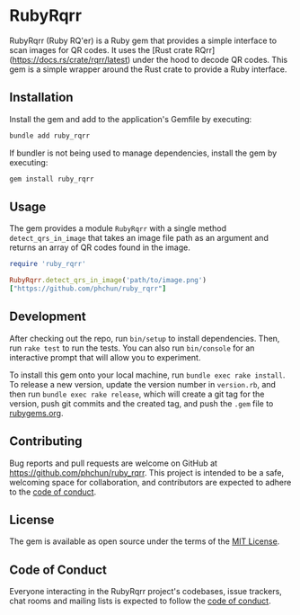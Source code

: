 # RubyRqrr

RubyRqrr (Ruby RQ'er) is a Ruby gem that provides a simple interface to scan images for QR codes. It uses the [Rust crate RQrr] (https://docs.rs/crate/rqrr/latest) under the hood to decode QR codes. This gem is a simple wrapper around the Rust crate to provide a Ruby interface.

## Installation

Install the gem and add to the application's Gemfile by executing:

```bash
bundle add ruby_rqrr
```

If bundler is not being used to manage dependencies, install the gem by executing:

```bash
gem install ruby_rqrr
```

## Usage

The gem provides a module `RubyRqrr` with a single method `detect_qrs_in_image` that takes an image file path as an argument and returns an array of QR codes found in the image.

```ruby
require 'ruby_rqrr'

RubyRqrr.detect_qrs_in_image('path/to/image.png')
["https://github.com/phchun/ruby_rqrr"]
```

## Development

After checking out the repo, run `bin/setup` to install dependencies. Then, run `rake test` to run the tests. You can also run `bin/console` for an interactive prompt that will allow you to experiment.

To install this gem onto your local machine, run `bundle exec rake install`. To release a new version, update the version number in `version.rb`, and then run `bundle exec rake release`, which will create a git tag for the version, push git commits and the created tag, and push the `.gem` file to [rubygems.org](https://rubygems.org).

## Contributing

Bug reports and pull requests are welcome on GitHub at https://github.com/phchun/ruby_rqrr. This project is intended to be a safe, welcoming space for collaboration, and contributors are expected to adhere to the [code of conduct](https://github.com/phchun/ruby_rqrr/blob/main/CODE_OF_CONDUCT.md).

## License

The gem is available as open source under the terms of the [MIT License](https://opensource.org/licenses/MIT).

## Code of Conduct

Everyone interacting in the RubyRqrr project's codebases, issue trackers, chat rooms and mailing lists is expected to follow the [code of conduct](https://github.com/phchun/ruby_rqrr/blob/main/CODE_OF_CONDUCT.md).
